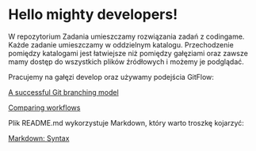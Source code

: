 # Hello mighty developers!

W repozytorium Zadania umieszczamy rozwiązania zadań z codingame. Każde zadanie umieszczamy w oddzielnym katalogu. Przechodzenie pomiędzy katalogami jest łatwiejsze niż pomiędzy gałęziami oraz zawsze mamy dostęp do wszystkich plików źródłowych i możemy je podglądać.

Pracujemy na gałęzi develop oraz używamy podejścia GitFlow:

[A successful Git branching model](http://nvie.com/posts/a-successful-git-branching-model/)

[Comparing workflows](https://www.atlassian.com/git/tutorials/comparing-workflows/)

Plik README.md wykorzystuje Markdown, który warto troszkę kojarzyć:

[Markdown: Syntax](https://daringfireball.net/projects/markdown/syntax#link)
